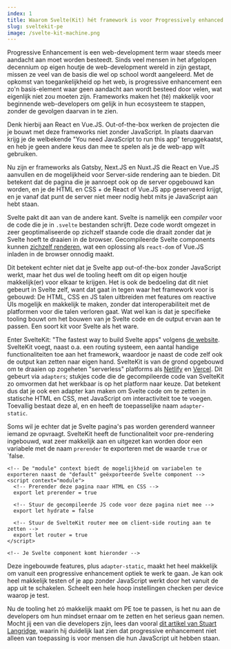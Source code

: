 ```yaml
---
index: 1
title: Waarom Svelte(Kit) hét framework is voor Progressively enhanced web-apps
slug: sveltekit-pe
image: /svelte-kit-machine.png
---
```


Progressive Enhancement is een web-development term waar steeds meer aandacht aan moet worden besteedt. Sinds veel mensen in het afgelopen decennium op eigen houtje de web-development wereld in zijn gestapt, missen ze veel van de basis die wel op school wordt aangeleerd. Met de opkomst van toegankelijkheid op het web, is progressive enhancement een zo'n basis-element waar geen aandacht aan wordt besteed door velen, wat eigenlijk niet zou moeten zijn. Frameworks maken het (té) makkelijk voor beginnende web-developers om gelijk in hun ecosysteem te stappen, zonder de gevolgen daarvan in te zien.

Denk hierbij aan React en Vue.JS. Out-of-the-box werken de projecten die je bouwt met deze frameworks niet zonder JavaScript. In plaats daarvan krijg je de welbekende "You need JavaScript to run this app" teruggekaatst, en heb je geen andere keus dan mee te spelen als je de web-app wilt gebruiken.

Nu zijn er frameworks als Gatsby, Next.JS en Nuxt.JS die React en Vue.JS aanvullen en de mogelijkheid voor Server-side rendering aan te bieden. Dit betekent dat de pagina die je aanroept ook op de server opgebouwd kan worden, en je de HTML en CSS + de React of Vue.JS app geserveerd krijgt, en je vanaf dat punt de server niet meer nodig hebt mits je JavaScript aan hebt staan.

Svelte pakt dit aan van de andere kant. Svelte is namelijk een _compiler_ voor de code die je in `.svelte` bestanden schrijft. Deze code wordt omgezet in zeer geoptimaliseerde op zichzelf staande code die draait zonder dat je Svelte hoeft te draaien in de browser. Gecompileerde Svelte components kunnen [zichzelf renderen][render], wat een oplossing als `react-dom` of Vue.JS inladen in de browser onnodig maakt.

Dit betekent echter niet dat je Svelte app out-of-the-box zonder JavaScript werkt, maar het dus wel de tooling heeft om dit op eigen houtje makkelijk(er) voor elkaar te krijgen. Het is ook de bedoeling dat dit niet gebeurt in Svelte zelf, want dat gaat in tegen waar het framework voor is gebouwd: De HTML, CSS en JS talen uitbreiden met features om reactive UIs mogelijk en makkelijk te maken, zonder dat interoperabiliteit met de platformen voor die talen verloren gaat. Wat wel kan is dat je specifieke tooling bouwt om het bouwen van je Svelte code en de output ervan aan te passen. Een soort kit voor Svelte als het ware.

Enter SvelteKit: "The fastest way to build Svelte apps" volgens [de website][sveltekit]. SvelteKit voegt, naast o.a. een routing systeem, een aantal handige functionaliteiten toe aan het framework, waardoor je naast de code zelf ook de output kan zetten naar eigen hand. SvelteKit is van de grond opgebouwd om te draaien op zogeheten "serverless" platforms als [Netlify][netlify] en [Vercel][vercel]. Dit gebeurt via `adapters`; stukjes code die de gecompileerde code van SvelteKit zo omvormen dat het werkbaar is op het platform naar keuze. Dat betekent dus dat je ook een adapter kan maken om Svelte code om te zetten in statische HTML en CSS, met JavaScript om interactiviteit toe te voegen. Toevallig bestaat deze al, en en heeft de toepasselijke naam `adapter-static`.

Soms wil je echter dat je Svelte pagina's pas worden gerenderd wanneer iemand ze opvraagt. SvelteKit heeft de functionaliteit voor pre-rendering ingebouwd, wat zeer makkelijk aan en uitgezet kan worden door een variabele met de naam `prerender` te exporteren met de waarde `true` or `false.

```svelte
<!-- De "module" context biedt de mogelijkheid om variabelen te exporteren naast de "default" geëxporteerde Svelte component -->
<script context="module">
  <!-- Prerender deze pagina naar HTML en CSS -->
  export let prerender = true

  <!-- Stuur de gecompileerde JS code voor deze pagina niet mee -->
  export let hydrate = false

  <!-- Stuur de SvelteKit router mee om client-side routing aan te zetten -->
  export let router = true
</script>

<!-- Je Svelte component komt hieronder -->
```

Deze ingebouwde features, plus `adapter-static`, maakt het heel makkelijk om vanuit een progressive enhancement optiek te werk te gaan. Je kan ook heel makkelijk testen of je app zonder JavaScript werkt door het vanuit de app uit te schakelen. Scheelt een hele hoop instellingen checken per device waarop je test.

Nu de tooling het zó makkelijk maakt om PE toe te passen, is het nu aan de developers om hun mindset ernaar om te zetten en het serieus gaan nemen. Mocht jij een van die developers zijn, lees dan vooral [dit artikel van Stuart Langridge][ehjs], waarin hij duidelijk laat zien dat progressive enhancement niet alleen van toepassing is voor mensen die hun JavaScript uit hebben staan.

[render]: https://svelte.dev/docs#Server-side_component_API
[sveltekit]: https://kit.svelte.dev
[netlify]: https://netlify.com
[vercel]: https://vercel.com
[ehjs]: https://kryogenix.org/code/browser/everyonehasjs.html
